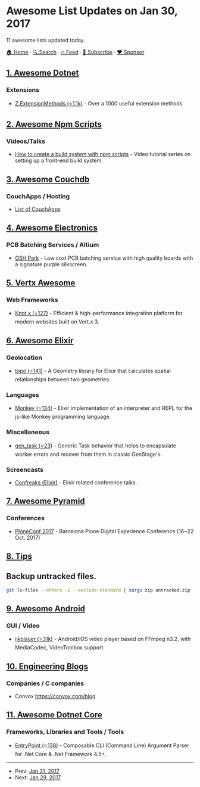 # Awesome List Updates on Jan 30, 2017

11 awesome lists updated today.

[🏠 Home](/README.md) · [🔍 Search](https://www.trackawesomelist.com/search/) · [🔥 Feed](https://www.trackawesomelist.com/rss.xml) · [📮 Subscribe](https://trackawesomelist.us17.list-manage.com/subscribe?u=d2f0117aa829c83a63ec63c2f&id=36a103854c) · [❤️  Sponsor](https://github.com/sponsors/theowenyoung)



## [1. Awesome Dotnet](/content/quozd/awesome-dotnet/README.md)

### Extensions

*   [Z.ExtensionMethods (⭐1.1k)](https://github.com/zzzprojects/Z.ExtensionMethods) - Over a 1000 useful extension methods

## [2. Awesome Npm Scripts](/content/RyanZim/awesome-npm-scripts/README.md)

### Videos/Talks

*   [How to create a build system with npm scripts](http://www.penta-code.com/how-to-create-a-build-system-with-npm-scripts/) - Video tutorial series on setting up a front-end build system.

## [3. Awesome Couchdb](/content/quangv/awesome-couchdb/README.md)

### CouchApps / Hosting

*   [List of CouchApps](https://couchapp.readthedocs.io/en/latest/user/list-of-couchapps.html)

## [4. Awesome Electronics](/content/kitspace/awesome-electronics/README.md)

### PCB Batching Services / Altium

*   [OSH Park](https://oshpark.com) - Low cost PCB batching service with high quality boards with a signature purple silkscreen.

## [5. Vertx Awesome](/content/vert-x3/vertx-awesome/README.md)

### Web Frameworks

*   [Knot.x (⭐127)](https://github.com/Cognifide/knotx) - Efficient & high-performance integration platform for modern websites built on Vert.x 3.

## [6. Awesome Elixir](/content/h4cc/awesome-elixir/README.md)

### Geolocation

*   [topo (⭐141)](https://github.com/pkinney/topo) - A Geometry library for Elixir that calculates spatial relationships between two geometries.

### Languages

*   [Monkey (⭐134)](https://github.com/fabrik42/writing_an_interpreter_in_elixir) - Elixir implementation of an interpreter and REPL for the js-like Monkey programming language.

### Miscellaneous

*   [gen\_task (⭐23)](https://github.com/Nebo15/gen_task) - Generic Task behavior that helps to encapsulate worker errors and recover from them in classic GenStage's.

### Screencasts

*   [Confreaks (Elixir)](http://confreaks.tv/tags/40) - Elixir related conference talks.

## [7. Awesome Pyramid](/content/uralbash/awesome-pyramid/README.md)

### Conferences

*   [PloneConf 2017](https://2017.ploneconf.org/) - Barcelona Plone Digital Experience Conference (16\~22 Oct. 2017)

## [8. Tips](/content/git-tips/tips/README.md)

## Backup untracked files.

```sh
git ls-files --others -i --exclude-standard | xargs zip untracked.zip
```

## [9. Awesome Android](/content/JStumpp/awesome-android/README.md)

### GUI / Video

*   [ijkplayer (⭐31k)](https://github.com/Bilibili/ijkplayer) - Android/iOS video player based on FFmpeg n3.2, with MediaCodec, VideoToolbox support.

## [10. Engineering Blogs](/content/kilimchoi/engineering-blogs/README.md)

### Companies / C companies

*   Convox <https://convox.com/blog>

## [11. Awesome Dotnet Core](/content/thangchung/awesome-dotnet-core/README.md)

### Frameworks, Libraries and Tools / Tools

*   [EntryPoint (⭐138)](https://github.com/Nick-Lucas/EntryPoint) - Composable CLI (Command Line) Argument Parser for .Net Core & .Net Framework 4.5+.

---

- Prev: [Jan 31, 2017](/content/2017/01/31/README.md)
- Next: [Jan 29, 2017](/content/2017/01/29/README.md)
